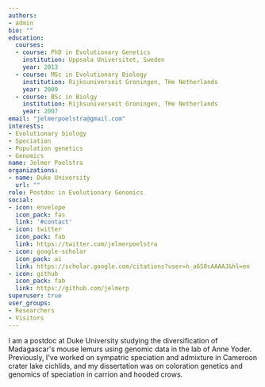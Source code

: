 ```yaml
---
authors:
- admin
bio: ""
education:
  courses:
  - course: PhD in Evolutionary Genetics
    institution: Uppsala Universitet, Sweden
    year: 2013
  - course: MSc in Evolutionary Biology
    institution: Rijksuniverseit Groningen, THe Netherlands
    year: 2009
  - course: BSc in Biolgy
    institution: Rijksuniverseit Groningen, THe Netherlands
    year: 2007
email: "jelmerpoelstra@gmail.com"
interests:
- Evolutionary biology
- Speciation
- Population genetics
- Genomics
name: Jelmer Poelstra
organizations:
- name: Duke University
  url: ""
role: Postdoc in Evolutionary Genomics
social:
- icon: envelope
  icon_pack: fas
  link: '#contact'
- icon: twitter
  icon_pack: fab
  link: https://twitter.com/jelmerpoelstra
- icon: google-scholar
  icon_pack: ai
  link: https://scholar.google.com/citations?user=h_a6S0cAAAAJ&hl=en
- icon: github
  icon_pack: fab
  link: https://github.com/jelmerp
superuser: true
user_groups:
- Researchers
- Visitors
---
```


I am a postdoc at Duke University studying the diversification of Madagascar's mouse lemurs using genomic data in the lab of Anne Yoder. Previously, I've worked on sympatric speciation and admixture in Cameroon crater lake cichlids, and my dissertation was on coloration genetics and genomics of speciation in carrion and hooded crows.
